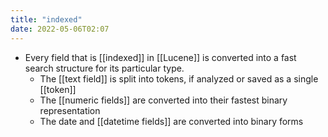 ```yaml
---
title: "indexed"
date: 2022-05-06T02:07
---
```

- Every field that is [[indexed]] in [[Lucene]] is converted into a fast search structure for its particular type.
	- The [[text field]] is split into tokens, if analyzed or saved as a single [[token]]
	- The [[numeric fields]] are converted into their fastest binary representation
	- The date and [[datetime fields]] are converted into binary forms